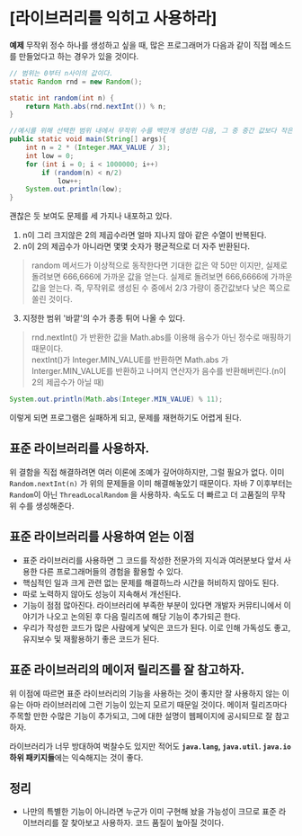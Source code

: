 # [라이브러리를 익히고 사용하라]

**예제**
무작위 정수 하나를 생성하고 싶을 때, 많은 프로그래머가 다음과 같이 직접 메소드를 만들었다고 하는 경우가 있을 것이다.
```JAVA
// 범위는 0부터 n사이의 값이다.
static Random rnd = new Random();

static int random(int n) {
    return Math.abs(rnd.nextInt()) % n;
}

//예시를 위해 선택한 범위 내에서 무작위 수를 백만개 생성한 다음, 그 중 중간 값보다 작은 숫자의 수를 출력한다.
public static void main(String[] args){
	int n = 2 * (Integer.MAX_VALUE / 3);
    int low = 0;
    for (int i = 0; i < 1000000; i++)
    	if (random(n) < n/2)
        	low++;
    System.out.println(low);
}
```
괜찮은 듯 보여도 문제를 세 가지나 내포하고 있다.  
1. n이 그리 크지않은 2의 제곱수라면 얼마 지나지 않아 같은 수열이 반복된다.  
2. n이 2의 제곱수가 아니라면 몇몇 숫자가 평균적으로 더 자주 반환된다.  
> random 메서드가 이상적으로 동작한다면 기대한 값은 약 50만 이지만, 실제로 돌려보면 666,666에 가까운 값을 얻는다. 실제로 돌려보면 666,6666에 가까운 값을 얻는다. 즉, 무작위로 생성된 수 중에서 2/3 가량이 중간값보다 낮은 쪽으로 쏠린 것이다.

3. 지정한 범위 '바깥'의 수가 종종 튀어 나올 수 있다.  
> rnd.nextInt() 가 반환한 값을 Math.abs를 이용해 음수가 아닌 정수로 매핑하기 때문이다.  
> nextInt()가 Integer.MIN_VALUE를 반환하면 Math.abs 가 Interger.MIN_VALUE를 반환하고 나머지 연산자가 음수를 반환해버린다.(n이 2의 제곱수가 아닐 때)
```JAVA
System.out.println(Math.abs(Integer.MIN_VALUE) % 11);
```

이렇게 되면 프로그램은 실패하게 되고, 문제를 재현하기도 어렵게 된다.  

## 표준 라이브러리를 사용하자. 
위 결함을 직접 해결하려면 여러 이론에 조예가 깊어야하지만, 그럴 필요가 없다. 이미 `Random.nextInt(n)` 가 위의 문제들을 이미 해결해놓았기 때문이다. 자바 7 이후부터는 `Random`이 아닌 `ThreadLocalRandom` 을 사용하자. 속도도 더 빠르고 더 고품질의 무작위 수를 생성해준다. 

## 표준 라이브러리를 사용하여 얻는 이점
* 표준 라이브러리를 사용하면 그 코드를 작성한 전문가의 지식과 여러분보다 앞서 사용한 다른 프로그래머들의 경험을 활용할 수 있다.  
* 핵심적인 일과 크게 관련 없는 문제를 해결하느라 시간을 허비하지 않아도 된다.  
* 따로 노력하지 않아도 성능이 지속해서 개선된다.  
* 기능이 점점 많아진다. 라이브러리에 부족한 부분이 있다면 개발자 커뮤티니에서 이야기가 나오고 논의된 후 다음 릴리즈에 해당 기능이 추가되곤 한다.  
* 우리가 작성한 코드가 많은 사람에게 낯익은 코드가 된다. 이로 인해 가독성도 좋고, 유지보수 및 재활용하기 좋은 코드가 된다.  


## 표준 라이브러리의 메이저 릴리즈를 잘 참고하자.
위 이점에 따르면 표준 라이브러리의 기능을 사용하는 것이 좋지만 잘 사용하지 않는 이유는 아마 라이브러리에 그런 기능이 있는지 모르기 때문일 것이다. 메이저 릴리즈마다 주목할 만한 수많은 기능이 추가되고, 그에 대한 설명이 웹페이지에 공시되므로 잘 참고하자.  

라이브러리가 너무 방대하여 벅찰수도 있지만 적어도 **`java.lang`, `java.util`. `java.io` 하위 패키지들**에는 익숙해지는 것이 좋다.



## 정리
* 나만의 특별한 기능이 아니라면 누군가 이미 구현해 놨을 가능성이 크므로 표준 라이브러리를 잘 찾아보고 사용하자. 코드 품질이 높아질 것이다.